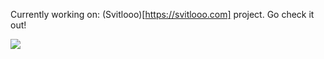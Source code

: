 
Currently working on: (Svitlooo)[https://svitlooo.com] project. Go check it out!

<img src="https://media.giphy.com/media/vFKqnCdLPNOKc/giphy.gif"/>
